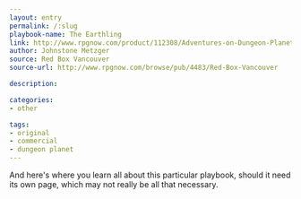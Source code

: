 ```yaml
---
layout: entry
permalink: /:slug
playbook-name: The Earthling
link: http://www.rpgnow.com/product/112308/Adventures-on-Dungeon-Planet
author: Johnstone Metzger
source: Red Box Vancouver
source-url: http://www.rpgnow.com/browse/pub/4483/Red-Box-Vancouver

description:

categories:
- other

tags:
- original
- commercial
- dungeon planet
---
```


And here's where you learn all about this particular playbook, should it need its own page, which may not really be all that necessary.
